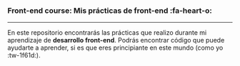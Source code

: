 ### Front-end course: Mis prácticas de front-end :fa-heart-o:

------------



En este repositorio encontrarás las prácticas que realizo durante mi aprendizaje de **desarrollo front-end**. Podrás encontrar código que puede ayudarte a aprender, si es que eres principiante en este mundo (como yo :tw-1f61d:).